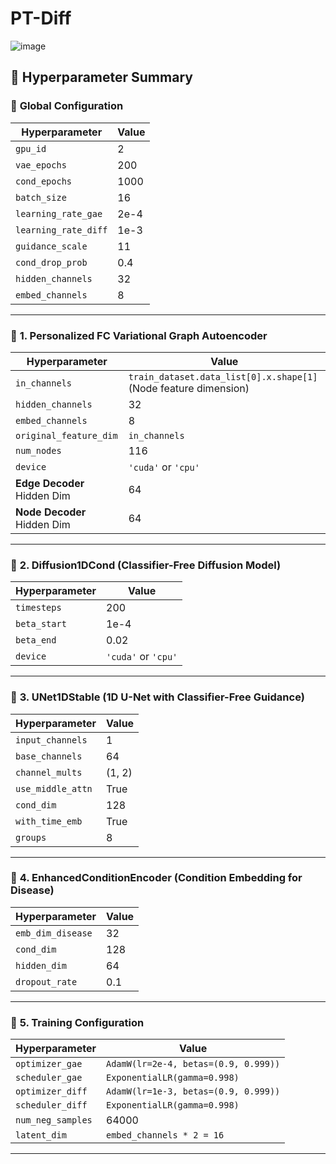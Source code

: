 # PT-Diff

![image](https://github.com/user-attachments/assets/7dfdde82-eb32-4331-b2c2-9386d1bc2eed)


## 📌 Hyperparameter Summary

### 🔹 **Global Configuration**
| Hyperparameter | Value |
|--------------|----|
| `gpu_id` | 2 |
| `vae_epochs` | 200 |
| `cond_epochs` | 1000 |
| `batch_size` | 16 |
| `learning_rate_gae` | 2e-4 |
| `learning_rate_diff` | 1e-3 |
| `guidance_scale` | 11 |
| `cond_drop_prob` | 0.4 |
| `hidden_channels` | 32 |
| `embed_channels` | 8 |

---

### 🔹 **1. Personalized FC Variational Graph Autoencoder**
| Hyperparameter | Value |
|--------------|----|
| `in_channels` | `train_dataset.data_list[0].x.shape[1]` (Node feature dimension) |
| `hidden_channels` | 32 |
| `embed_channels` | 8 |
| `original_feature_dim` | `in_channels` |
| `num_nodes` | 116 |
| `device` | `'cuda'` or `'cpu'` |
| **Edge Decoder** Hidden Dim | 64 |
| **Node Decoder** Hidden Dim | 64 |

---

### 🔹 **2. Diffusion1DCond (Classifier-Free Diffusion Model)**
| Hyperparameter | Value |
|--------------|----|
| `timesteps` | 200 |
| `beta_start` | 1e-4 |
| `beta_end` | 0.02 |
| `device` | `'cuda'` or `'cpu'` |

---

### 🔹 **3. UNet1DStable (1D U-Net with Classifier-Free Guidance)**
| Hyperparameter | Value |
|--------------|----|
| `input_channels` | 1 |
| `base_channels` | 64 |
| `channel_mults` | (1, 2) |
| `use_middle_attn` | True |
| `cond_dim` | 128 |
| `with_time_emb` | True |
| `groups` | 8 |

---

### 🔹 **4. EnhancedConditionEncoder (Condition Embedding for Disease)**
| Hyperparameter | Value |
|--------------|----|
| `emb_dim_disease` | 32 |
| `cond_dim` | 128 |
| `hidden_dim` | 64 |
| `dropout_rate` | 0.1 |

---

### 🔹 **5. Training Configuration**
| Hyperparameter | Value |
|--------------|----|
| `optimizer_gae` | `AdamW(lr=2e-4, betas=(0.9, 0.999))` |
| `scheduler_gae` | `ExponentialLR(gamma=0.998)` |
| `optimizer_diff` | `AdamW(lr=1e-3, betas=(0.9, 0.999))` |
| `scheduler_diff` | `ExponentialLR(gamma=0.998)` |
| `num_neg_samples` | 64000 |
| `latent_dim` | `embed_channels * 2 = 16` |

---
